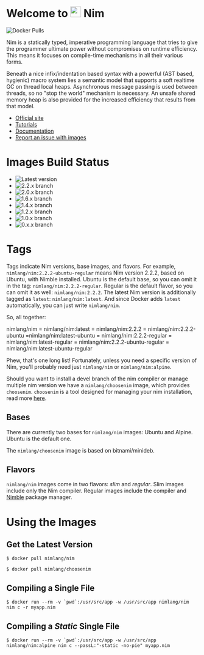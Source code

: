 # Welcome to <img src="https://raw.githubusercontent.com/nim-lang/assets/master/Art/logo-crown.png" height="28px"/> Nim

![Docker Pulls](https://img.shields.io/docker/pulls/nimlang/nim?logo=nim)


Nim is a statically typed, imperative programming language that tries to give the programmer ultimate power without compromises on runtime efficiency. This means it focuses on compile-time mechanisms in all their various forms.

Beneath a nice infix/indentation based syntax with a powerful (AST based, hygienic) macro system lies a semantic model that supports a soft realtime GC on thread local heaps. Asynchronous message passing is used between threads,
so no "stop the world" mechanism is necessary. An unsafe shared memory heap is also provided for the increased efficiency that results from that model.

- [Official site](http://nim-lang.org)
- [Tutorials](http://nim-lang.org/learn.html)
- [Documentation](http://nim-lang.org/documentation.html)
- [Report an issue with images](https://github.com/nim-lang/docker-images/issues/new)


# Images Build Status

- ![Latest version](https://img.shields.io/badge/dynamic/json?url=https%3A%2F%2Fapi.github.com%2Frepos%2Fnim-lang%2Fdocker-images%2Factions%2Fworkflows%2F155124648%2Fruns%3Fstatus%3Dcompleted%26per_page%3D1&query=%24.workflow_runs%5B0%5D.run_started_at&label=Latest&color=green)
- ![2.2.x branch](https://img.shields.io/badge/dynamic/json?url=https%3A%2F%2Fapi.github.com%2Frepos%2Fnim-lang-ci%2Fdocker-images-regular%2Factions%2Fworkflows%2F155398794%2Fruns%3Fstatus%3Dcompleted%26per_page%3D1&query=%24.workflow_runs%5B0%5D.run_started_at&label=2.2.x&color=green)
- ![2.0.x branch](https://img.shields.io/badge/dynamic/json?url=https%3A%2F%2Fapi.github.com%2Frepos%2Fnim-lang-ci%2Fdocker-images-regular%2Factions%2Fworkflows%2F155398793%2Fruns%3Fstatus%3Dcompleted%26per_page%3D1&query=%24.workflow_runs%5B0%5D.run_started_at&label=2.0.x&color=green)
- ![1.6.x branch](https://img.shields.io/badge/dynamic/json?url=https%3A%2F%2Fapi.github.com%2Frepos%2Fnim-lang-ci%2Fdocker-images-regular%2Factions%2Fworkflows%2F155398792%2Fruns%3Fstatus%3Dcompleted%26per_page%3D1&query=%24.workflow_runs%5B0%5D.run_started_at&label=1.6.x&color=green)
- ![1.4.x branch](https://img.shields.io/badge/dynamic/json?url=https%3A%2F%2Fapi.github.com%2Frepos%2Fnim-lang-ci%2Fdocker-images-regular%2Factions%2Fworkflows%2F155398791%2Fruns%3Fstatus%3Dcompleted%26per_page%3D1&query=%24.workflow_runs%5B0%5D.run_started_at&label=1.4.x&color=green)
- ![1.2.x branch](https://img.shields.io/badge/dynamic/json?url=https%3A%2F%2Fapi.github.com%2Frepos%2Fnim-lang-ci%2Fdocker-images-regular%2Factions%2Fworkflows%2F155398790%2Fruns%3Fstatus%3Dcompleted%26per_page%3D1&query=%24.workflow_runs%5B0%5D.run_started_at&label=1.2.x&color=green)
- ![1.0.x branch](https://img.shields.io/badge/dynamic/json?url=https%3A%2F%2Fapi.github.com%2Frepos%2Fnim-lang-ci%2Fdocker-images-regular%2Factions%2Fworkflows%2F155398789%2Fruns%3Fstatus%3Dcompleted%26per_page%3D1&query=%24.workflow_runs%5B0%5D.run_started_at&label=1.0.x&color=green)
- ![0.x.x branch](https://img.shields.io/badge/dynamic/json?url=https%3A%2F%2Fapi.github.com%2Frepos%2Fnim-lang-ci%2Fdocker-images-regular%2Factions%2Fworkflows%2F155398787%2Fruns%3Fstatus%3Dcompleted%26per_page%3D1&query=%24.workflow_runs%5B0%5D.run_started_at&label=0.x.x&color=green)


# Tags

Tags indicate Nim versions, base images, and flavors. For example, `nimlang/nim:2.2.2-ubuntu-regular` means Nim version 2.2.2, based on Ubuntu, with Nimble installed. Ubuntu is the default base, so you can omit it in the tag: `nimlang/nim:2.2.2-regular`. Regular is the default flavor, so you can omit it as well: `nimlang/nim:2.2.2`. The latest Nim version is additionally tagged as `latest`: `nimlang/nim:latest`. And since Docker adds `latest` automatically, you can just write `nimlang/nim`.

So, all together:

nimlang/nim = nimlang/nim:latest = nimlang/nim:2.2.2 = nimlang/nim:2.2.2-ubuntu =nimlang/nim:latest-ubuntu = nimlang/nim:2.2.2-regular = nimlang/nim:latest-regular = nimlang/nim:2.2.2-ubuntu-regular = nimlang/nim:latest-ubuntu-regular

Phew, that's one long list! Fortunately, unless you need a specific version of Nim, you'll probably need just `nimlang/nim` or `nimlang/nim:alpine`.

Should you want to install a devel branch of the nim compiler or manage multiple nim version we have a `nimlang/choosenim` image, which provides `choosenim`. `choosenim` is a tool designed for managing your nim installation, read more [here](https://github.com/nim-lang/choosenim).


## Bases

There are currently two bases for `nimlang/nim` images: Ubuntu and Alpine. Ubuntu is the default one.

The `nimlang/choosenim` image is based on bitnami/minideb.


## Flavors

`nimlang/nim` images come in two flavors: *slim* and *regular*. Slim images include only the Nim compiler. Regular images include the compiler and [Nimble](https://github.com/nim-lang/nimble) package manager. 


# Using the Images

## Get the Latest Version

```shell
$ docker pull nimlang/nim
```

```shell
$ docker pull nimlang/choosenim
```


## Compiling a Single File

```shell
$ docker run --rm -v `pwd`:/usr/src/app -w /usr/src/app nimlang/nim nim c -r myapp.nim
```


## Compiling a *Static* Single File

```shell
$ docker run --rm -v `pwd`:/usr/src/app -w /usr/src/app nimlang/nim:alpine nim c --passL:"-static -no-pie" myapp.nim
```

